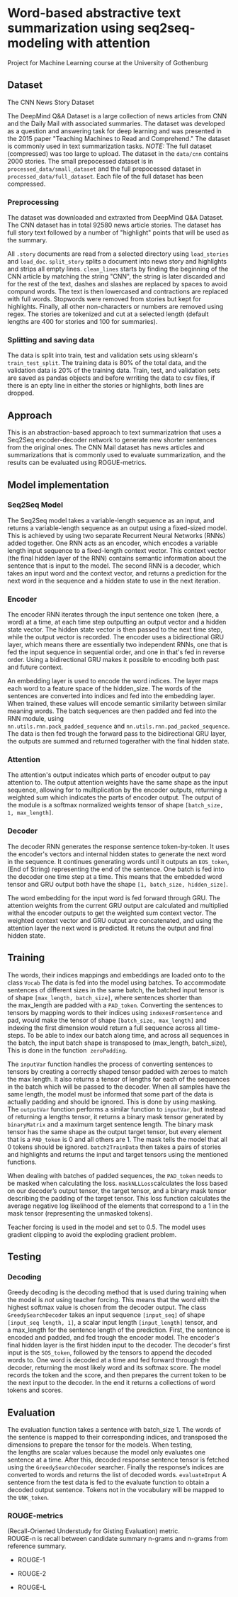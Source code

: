 # Word-based abstractive text summarization using seq2seq-modeling with attention

Project for Machine Learning course at the University of Gothenburg

## Dataset

The CNN News Story Dataset

The DeepMind Q&A Dataset is a large collection of news articles from CNN and the Daily Mail with associated summaries. The dataset was developed as a question and answering task for deep learning and was presented in the 2015 paper "Teaching Machines to Read and Comprehend." The dataset is commonly used in text summarization tasks.
*NOTE:* The full dataset (compressed) was too large to upload. The dataset in the ``data/cnn`` contains 2000 stories. The small prepocessed dataset is in ``processed_data/small_dataset`` and the full prepocessed dataset in ``processed_data/full_dataset``. Each file of the full dataset has been compressed.

### Preprocessing

The dataset was downloaded and extraxted from DeepMind Q&A Dataset. The CNN dataset has in total 92580 news article stories. The dataset has full story text followed by a number of "highlight" points that will be used as the summary.

All ``.story`` documents are read from a selected directory using `load_stories` and `load_doc`. `split_story` splits a document into news story and highlights and strips all empty lines. `clean_lines` starts by finding the beginning of the CNN article by matching the string "CNN", the string is later discarded and for the rest of the text, dashes and slashes are replaced by spaces to avoid compund words. The text is then lowercased and contractions are replaced with full words. Stopwords were removed from stories but kept for highlights. Finally, all other non-characters or numbers are removed using regex. The stories are tokenized and cut at a selected length (default lengths are 400 for stories and 100 for summaries).

### Splitting and saving data

The data is split into train, test and validation sets using sklearn's ``train_test_split``. The training data is 80% of the total data, and the validation data is 20% of the training data. Train, test, and validation sets are saved as pandas objects and before wrriting the data to csv files, if there is an epty line in either the stories or highlights, both lines are dropped.

## Approach

This is an abstraction-based approach to text summarizatrion that uses a Seq2Seq encoder-decoder network to generate new shorter sentences from the original ones. The CNN Mail dataset has news articles and summarizations that is commonly used to evaluate summarization, and the results can be evaluated using ROGUE-metrics.

## Model implementation

### Seq2Seq Model

The Seq2Seq model takes a variable-length sequence as an input, and returns a variable-length sequence as an output using a fixed-sized model. This is achieved by using two separate Recurrent Neural Networks (RNNs) added together. One RNN acts as an encoder, which encodes a variable length input sequence to a fixed-length context vector. This context vector (the final hidden layer of the RNN)  contains semantic information about the sentence that is input to the model. The second RNN is a decoder, which takes an input word and the context vector, and returns a prediction for the next word in the sequence and a hidden state to use in the next iteration.

### Encoder

The encoder RNN iterates through the input sentence one token (here, a word) at a time, at each time step outputting an output vector and a hidden state vector. The hidden state vector is then passed to the next time step, while the output vector is recorded. The encoder uses a bidirectional GRU layer, which means there are essentially two independent RNNs, one that is fed the input sequence in sequential order, and one in that's fed in reverse order. Using a bidirectional GRU makes it possible to encoding both past and future context.

An embedding layer is used to encode the word indices. The layer maps each word to a feature space of the hidden_size. The words of the sentences are converted into indices and fed into the embedding layer. When trained, these values will encode semantic similarity between similar meaning words. The batch sequences are then padded and fed into the RNN module, using `nn.utils.rnn.pack_padded_sequence` and `nn.utils.rnn.pad_packed_sequence`. The data is then fed trough the forward pass to the bidirectional GRU layer, the outputs are summed and returned togerather with the final hidden state.

### Attention

The attention's output indicates which parts of encoder output to pay attention to.  The output attention weights have the same shape as the input sequence, allowing for to multiplication by the encoder outputs, returning a weighted sum which indicates the parts of encoder output. The output of the module is a softmax normalized weights tensor of shape ``[batch_size, 1, max_length]``.

### Decoder

The decoder RNN generates the response sentence token-by-token. It uses the encoder's vectors and internal hidden states to generate the next word in the sequence. It continues generating words until it outputs an `EOS_token`, (End of String) representing the end of the sentence. One batch is fed into the decoder one time step at a time. This means that the embedded word tensor and GRU output both have the shape ``[1, batch_size, hidden_size]``.

The word embedding for the input word is fed forward through GRU. The attention weights from the current GRU output are calculated and multiplied withal the encoder outputs to get the weighted sum context vector. The weighted context vector and GRU output are concatenated, and using the attention layer the next word is predicted. It retuns the output and final hidden state.

## Training

The words, their indices mappings and embeddings are loaded onto to the class `Vocab`
The data is fed into the model using batches. To accommodate sentences of different sizes in the same batch, the batched input tensor is of shape ``[max_length, batch_size]``, where sentences shorter than the max_length are padded with a `PAD_token`. Converting  the sentences to tensors by mapping words to their indices using `indexesFromSentence` and pad, would make the tensor of shape ``[batch_size, max_length]`` and indexing the first dimension would return a full sequence across all time-steps. To be able to index our batch along time, and across all sequences in the batch, the input batch shape is transposed to (max_length, batch_size), This is done in the function  `zeroPadding`.

The `inputVar` function handles the process of converting sentences to tensors by creating a correctly shaped tensor padded with zeroes to match the max length. It also returns a tensor of lengths for each of the sequences in the batch which will be passed to the decoder. When all samples have the same length, the model must be informed that some part of the data is actually padding and should be ignored. This is done by using masking. The `outputVar` function performs a similar function to `inputVar`, but instead of returning a lengths tensor, it returns a binary mask tensor generated by `binaryMatrix` and a maximum target sentence length. The binary mask tensor has the same shape as the output target tensor, but every element that is a `PAD_token` is 0 and all others are 1. The mask tells the model that all 0 tokens should be ignored. `batch2TrainData` then takes a pairs of stories and highlights and returns the input and target tensors using the mentioned functions.

When dealing with batches of padded sequences, the `PAD_token` needs to be masked when calculating the loss. `maskNLLLoss`calculates the loss based on our decoder’s output tensor, the target tensor, and a binary mask tensor describing the padding of the target tensor. This loss function calculates the average negative log likelihood of the elements that correspond to a 1 in the mask tensor (representing the unmasked tokens).

Teacher forcing is used in the model and set to 0.5. The model uses gradient clipping to avoid the exploding gradient problem.

## Testing

### Decoding

Greedy decoding is the decoding method that is used during training when the model is *not* using teacher forcing. This means that the word eith the highest softmax value is chosen from the decoder output. The class `GreedySearchDecoder` takes an input sequence ``[input_seq]`` of shape ``[input_seq length, 1]``, a scalar input length ``[input_length]`` tensor, and a max_length for the sentence length of the prediction. First, the sentence is encoded and padded, and fed trough the encoder model. The encoder's final hidden layer is the first hidden input to the decoder. The decoder's first input is the `SOS_token`, followed by the tensors to append the decoded words to. One word is decoded at a time and fed forward through the decoder, returning the most likely word and its softmax score. The model records the token and the score, and then prepares the current token to be the next input to the decoder. In the end it returns a collections of word tokens and scores.

## Evaluation

The evaluation function takes a sentence with batch_size 1. The words of the sentence is mapped to their corresponding indices, and transposed the dimensions to prepare the tensor for the models. When testing, the lengths are scalar values because the model only evaluates one sentence at a time. After this, decoded response sentence  tensor is fetched using the `GreedySearchDecoder` searcher. Finally the response’s indices are converted to words and returns the list of decoded words. `evaluateInput` A sentence from the test data is fed to the evaluate function to obtain a decoded output sentence. Tokens not in the vocabulary will be mapped to the `UNK_token`.

### ROUGE-metrics

(Recall-Oriented Understudy for Gisting Evaluation) metric.  
ROUGE-n is recall between candidate summary n-grams and n-grams from reference summary.

* ROUGE-1

* ROUGE-2

* ROUGE-L
